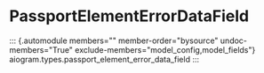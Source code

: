 # PassportElementErrorDataField

::: {.automodule members="" member-order="bysource" undoc-members="True" exclude-members="model_config,model_fields"}
aiogram.types.passport_element_error_data_field
:::
